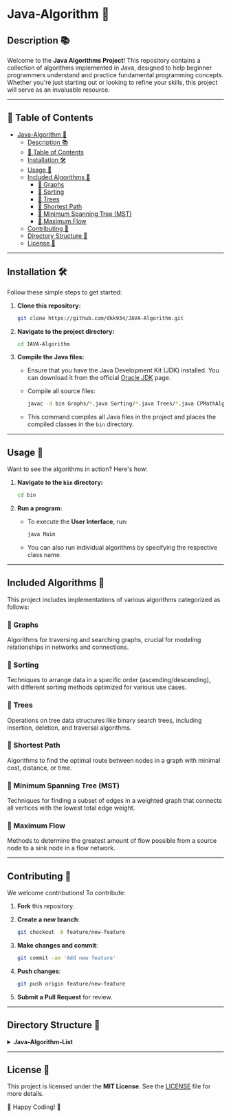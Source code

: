 # Java-Algorithm 🚀

## Description 📚

Welcome to the **Java Algorithms Project**! This repository contains a collection of algorithms implemented in Java, designed to help beginner programmers understand and practice fundamental programming concepts. Whether you're just starting out or looking to refine your skills, this project will serve as an invaluable resource.

---

## 📑 Table of Contents

- [Java-Algorithm 🚀](#java-algorithm-)
  - [Description 📚](#description-)
  - [📑 Table of Contents](#-table-of-contents)
  - [Installation 🛠️](#installation-️)
  - [Usage 🎯](#usage-)
  - [Included Algorithms 📂](#included-algorithms-)
    - [🔹 Graphs](#-graphs)
    - [🔹 Sorting](#-sorting)
    - [🔹 Trees](#-trees)
    - [🔹 Shortest Path](#-shortest-path)
    - [🔹 Minimum Spanning Tree (MST)](#-minimum-spanning-tree-mst)
    - [🔹 Maximum Flow](#-maximum-flow)
  - [Contributing 🤝](#contributing-)
  - [Directory Structure 📁](#directory-structure-)
  - [License 📜](#license-)

---

## Installation 🛠️

Follow these simple steps to get started:

1. **Clone this repository:**
   
   ```bash
   git clone https://github.com/dkk934/JAVA-Algorithm.git
   ```

2. **Navigate to the project directory:**
   
   ```bash
   cd JAVA-Algorithm
   ```

3. **Compile the Java files:**
   
   - Ensure that you have the Java Development Kit (JDK) installed. You can download it from the official [Oracle JDK](https://www.oracle.com/java/technologies/javase-downloads.html) page.
   
   - Compile all source files:
     
     ```bash
     javac -d bin Graphs/*.java Sorting/*.java Trees/*.java CPMathAlgorithms/*.java MaximumFlow/*.java MinimumSpanningTree/*.java Searching/*.java ShortestPath/*.java UserInterface/*.java
     ```
   
   - This command compiles all Java files in the project and places the compiled classes in the `bin` directory.

---

## Usage 🎯

Want to see the algorithms in action? Here's how:

1. **Navigate to the `bin` directory:**
   
   ```bash
   cd bin
   ```

2. **Run a program:**
   
   - To execute the **User Interface**, run:
     
     ```bash
     java Main
     ```
   
   - You can also run individual algorithms by specifying the respective class name.

---

## Included Algorithms 📂

This project includes implementations of various algorithms categorized as follows:

### 🔹 Graphs

Algorithms for traversing and searching graphs, crucial for modeling relationships in networks and connections.

### 🔹 Sorting

Techniques to arrange data in a specific order (ascending/descending), with different sorting methods optimized for various use cases.

### 🔹 Trees

Operations on tree data structures like binary search trees, including insertion, deletion, and traversal algorithms.

### 🔹 Shortest Path

Algorithms to find the optimal route between nodes in a graph with minimal cost, distance, or time.

### 🔹 Minimum Spanning Tree (MST)

Techniques for finding a subset of edges in a weighted graph that connects all vertices with the lowest total edge weight.

### 🔹 Maximum Flow

Methods to determine the greatest amount of flow possible from a source node to a sink node in a flow network.

---

## Contributing 🤝

We welcome contributions! To contribute:

1. **Fork** this repository.

2. **Create a new branch**:
   
   ```bash
   git checkout -b feature/new-feature
   ```

3. **Make changes and commit**:
   
   ```bash
   git commit -am 'Add new feature'
   ```

4. **Push changes**:
   
   ```bash
   git push origin feature/new-feature
   ```

5. **Submit a Pull Request** for review.

---

## Directory Structure 📁

<details>
    <summary><b>Java-Algorithm-List</b></summary> 
    <details>
        <summary>CPMathAlgorithms</summary>
    - BinaryIndexedTree.java</br>
    - EuclideanAlgorithm.java</br>
    - FermatsLittleTheorem.java</br>
    - KMP.java</br>
    - ModularExponentiation.java</br>
    - ModularInverse.java</br>
    - SieveOfEratosthenes.java</br>
    </details>
    <details>
        <summary>Graphs</summary>
    - BFS.java</br>
    - DFS.java</br>
    - DirectedGraphAdjList.java</br>
    - DirectedGraphAdjMatrix.java</br>
    - DirectedWeightedGraphAdjList.java</br>
    - DirectedWeightedGraphAdjMatrix.java</br>
    - UndirectedGraphAdjList.java</br>
    - UndirectedGraphAdjMatrix.java</br>
    - UndirectedGraphCycleDetection.java</br>
    </details>
    <details>
        <summary>MaximumFlow</summary>
    - EdmonsKarpAlgorithm.java</br>
    - FordFulkersonAlgorithm.java</br>
    </details>
    <details>
        <summary>MinimumSpanningTree</summary>
    - KruskalAlgorithm.java</br>
    - PrimAlgorithm.java</br>
        </details>
    <details>
        <summary>Searching</summary>
    - BinarySearch.java</br>
    - ExponentialSearch.java</br>
    - JumpSearch.java</br>
    - LinearSearch.java</br>
    - TernarySearch.java</br>
    </details>
    <details>
        <summary>ShortestPath</summary>
    - AStar.java</br>
    - BellmanFord.java</br>
    - DijkstraAlgorithm.java</br>
    - FloydWarshall.java</br>
    </details>
    <details>
        <summary>Sorting</summary>
    - BinomialHeapSort.java</br>
    - BubbleSort.java</br>
    - CocktailShakerSort.java</br>
    - CountingSort.java</br>
    - FlashSort.java</br>
    - InsertionSort.java</br>
    - MergeSort.java</br>
    - PigeonholeSort.java</br>
    - QuickSort.java</br>
    - RadixSort.java</br>
    - SelectionSort.java</br>
    - ShellSort.java</br>
    - SleepSort.java</br>
    - StrandSort.java</br>
    - TimSort.java</br>
    - TopologicalSort.java</br>
    </details>
    <details>   
        <summary>Trees</summary>
    - AVLTree.java</br>
    - BinarySearchTree.java</br>
    - BinaryTree.java</br>
    - DecisionTree.java</br>
    - TreeInArray.java</br>
    - TreeLinkedList.java</br>
      </details>
</details>

---

## License 📜

This project is licensed under the **MIT License**. See the [LICENSE](LICENSE) file for more details.

🌟 Happy Coding! 🌟

